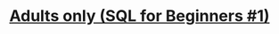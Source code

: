 # [Adults only (SQL for Beginners #1)](https://www.codewars.com/kata/adults-only-sql-for-beginners-number-1/)
